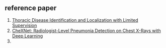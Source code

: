 ## reference paper
1. [Thoracic Disease Identification and Localization with Limited Supervision](https://arxiv.org/pdf/1711.06373.pdf)
2. [CheXNet: Radiologist-Level Pneumonia Detection on Chest X-Rays with Deep Learning](https://arxiv.org/pdf/1711.05225.pdf)
3. 